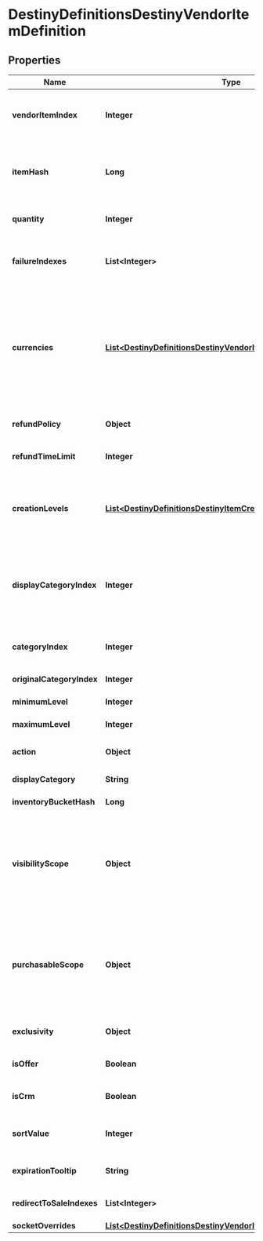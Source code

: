 
# DestinyDefinitionsDestinyVendorItemDefinition

## Properties
Name | Type | Description | Notes
------------ | ------------- | ------------- | -------------
**vendorItemIndex** | **Integer** | The index into the DestinyVendorDefinition.saleList. This is what we use to refer to items being sold throughout live and definition data. |  [optional]
**itemHash** | **Long** | The hash identifier of the item being sold (DestinyInventoryItemDefinition).  Note that a vendor can sell the same item in multiple ways, so don&#39;t assume that itemHash is a unique identifier for this entity. |  [optional]
**quantity** | **Integer** | The amount you will recieve of the item described in itemHash if you make the purchase. |  [optional]
**failureIndexes** | **List&lt;Integer&gt;** | An list of indexes into the DestinyVendorDefinition.failureStrings array, indicating the possible failure strings that can be relevant for this item. |  [optional]
**currencies** | [**List&lt;DestinyDefinitionsDestinyVendorItemQuantity&gt;**](DestinyDefinitionsDestinyVendorItemQuantity.md) | This is a pre-compiled aggregation of item value and priceOverrideList, so that we have one place to check for what the purchaser must pay for the item. Use this instead of trying to piece together the price separately.  The somewhat crappy part about this is that, now that item quantity overrides have dynamic modifiers, this will not necessarily be statically true. If you were using this instead of live data, switch to using live data. |  [optional]
**refundPolicy** | **Object** | If this item can be refunded, this is the policy for what will be refundd, how, and in what time period. |  [optional]
**refundTimeLimit** | **Integer** | The amount of time before refundability of the newly purchased item will expire. |  [optional]
**creationLevels** | [**List&lt;DestinyDefinitionsDestinyItemCreationEntryLevelDefinition&gt;**](DestinyDefinitionsDestinyItemCreationEntryLevelDefinition.md) | The Default level at which the item will spawn. Almost always driven by an adjusto these days. Ideally should be singular. It&#39;s a long story how this ended up as a list, but there is always either going to be 0:1 of these entities. |  [optional]
**displayCategoryIndex** | **Integer** | This is an index specifically into the display category, as opposed to the server-side Categories (which do not need to match or pair with each other in any way: server side categories are really just structures for common validation. Display Category will let us more easily categorize items visually) |  [optional]
**categoryIndex** | **Integer** | The index into the DestinyVendorDefinition.categories array, so you can find the category associated with this item. |  [optional]
**originalCategoryIndex** | **Integer** | Same as above, but for the original category indexes. |  [optional]
**minimumLevel** | **Integer** | The minimum character level at which this item is available for sale. |  [optional]
**maximumLevel** | **Integer** | The maximum character level at which this item is available for sale. |  [optional]
**action** | **Object** | The action to be performed when purchasing the item, if it&#39;s not just \&quot;buy\&quot;. |  [optional]
**displayCategory** | **String** | The string identifier for the category selling this item. |  [optional]
**inventoryBucketHash** | **Long** | The inventory bucket into which this item will be placed upon purchase. |  [optional]
**visibilityScope** | **Object** | The most restrictive scope that determines whether the item is available in the Vendor&#39;s inventory. See DestinyGatingScope&#39;s documentation for more information.  This can be determined by Unlock gating, or by whether or not the item has purchase level requirements (minimumLevel and maximumLevel properties). |  [optional]
**purchasableScope** | **Object** | Similar to visibilityScope, it represents the most restrictive scope that determines whether the item can be purchased. It will at least be as restrictive as visibilityScope, but could be more restrictive if the item has additional purchase requirements beyond whether it is merely visible or not.  See DestinyGatingScope&#39;s documentation for more information. |  [optional]
**exclusivity** | **Object** | If this item can only be purchased by a given platform, this indicates the platform to which it is restricted. |  [optional]
**isOffer** | **Boolean** | If this sale can only be performed as the result of an offer check, this is true. |  [optional]
**isCrm** | **Boolean** | If this sale can only be performed as the result of receiving a CRM offer, this is true. |  [optional]
**sortValue** | **Integer** | *if* the category this item is in supports non-default sorting, this value should represent the sorting value to use, pre-processed and ready to go. |  [optional]
**expirationTooltip** | **String** | If this item can expire, this is the tooltip message to show with its expiration info. |  [optional]
**redirectToSaleIndexes** | **List&lt;Integer&gt;** | If this is populated, the purchase of this item should redirect to purchasing these other items instead. |  [optional]
**socketOverrides** | [**List&lt;DestinyDefinitionsDestinyVendorItemSocketOverride&gt;**](DestinyDefinitionsDestinyVendorItemSocketOverride.md) |  |  [optional]



